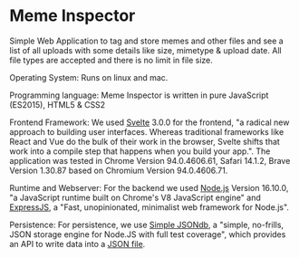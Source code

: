 # Meme Inspector
Simple Web Application to tag and store memes and other files and see a list of all uploads with some details like size, mimetype & upload date. All file types are accepted and there is no limit in file size.

Operating System: Runs on linux and mac.

Programming language: Meme Inspector is written in pure JavaScript (ES2015), HTML5 & CSS2 

Frontend Framework: We used [Svelte](https://svelte.dev/) 3.0.0 for the frontend, "a radical new approach to building user interfaces. Whereas traditional frameworks like React and Vue do the bulk of their work in the browser, Svelte shifts that work into a compile step that happens when you build your app.".
The application was tested in Chrome Version 94.0.4606.61, Safari 14.1.2, Brave Version 1.30.87 based on Chromium Version 94.0.4606.71.

Runtime and Webserver: For the backend we used [Node.js](https://nodejs.org/en/) Version 16.10.0, "a JavaScript runtime built on Chrome's V8 JavaScript engine" and [ExpressJS](https://expressjs.com/), a "Fast, unopinionated, minimalist web framework for Node.js".

Persistence: For persistence, we use [Simple JSONdb](https://www.npmjs.com/package/simple-json-db), a "simple, no-frills, JSON storage engine for Node.JS with full test coverage", which provides an API to write data into a [JSON file](https://github.com/kolomu/CAD-MemeInspector/blob/master/backend/database.json).

